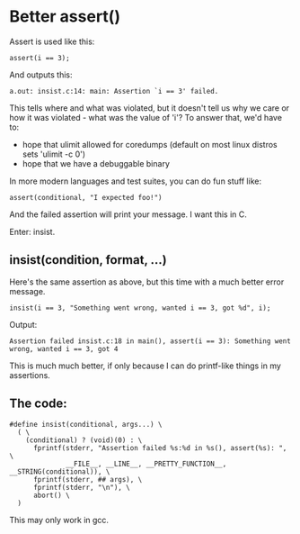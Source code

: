 # Better assert()


Assert is used like this:

    assert(i == 3);

And outputs this:

    a.out: insist.c:14: main: Assertion `i == 3' failed.

This tells where and what was violated, but it doesn't tell us why we care or
how it was violated - what was the value of 'i'?  To answer that, we'd have to:

* hope that ulimit allowed for coredumps (default on most linux distros sets 'ulimit -c 0')
* hope that we have a debuggable binary

In more modern languages and test suites, you can do fun stuff like:

    assert(conditional, "I expected foo!")

And the failed assertion will print your message. I want this in C.

Enter: insist.

## insist(condition, format, ...)

Here's the same assertion as above, but this time with a much better error message.

    insist(i == 3, "Something went wrong, wanted i == 3, got %d", i);

Output:

    Assertion failed insist.c:18 in main(), assert(i == 3): Something went wrong, wanted i == 3, got 4

This is much much better, if only because I can do printf-like things in my
assertions.


## The code:

    #define insist(conditional, args...) \
      ( \
        (conditional) ? (void)(0) : \
          fprintf(stderr, "Assertion failed %s:%d in %s(), assert(%s): ", \
                  __FILE__, __LINE__, __PRETTY_FUNCTION__, __STRING(conditional)), \
          fprintf(stderr, ## args), \
          fprintf(stderr, "\n"), \
          abort() \
      )

This may only work in gcc.

